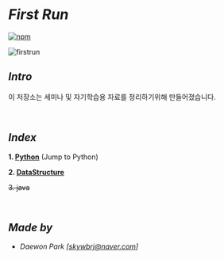 # *First Run*
[![npm](https://img.shields.io/badge/start%20%3A-18.09.20-orange.svg)]()
 
 ![firstrun](./documents/img/qt.gif)
 
 ## *Intro*
 이 저장소는 세미나 및 자기학습용 자료를 정리하기위해 만들어졌습니다.

<br>

## *Index*
 **1. [Python](https://github.com/MoochiPark/first-run/tree/master/JTP)** (Jump to Python)

 **2. [DataStructure](https://github.com/MoochiPark/first-run/tree/master/DataStructure)**

~~3. java~~


<br>

## *Made by*
 - *Daewon Park* *[<skywbrj@naver.com>]*
